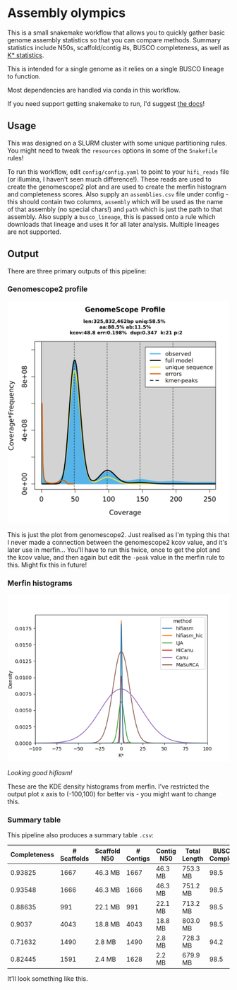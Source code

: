 # Assembly olympics

This is a small snakemake workflow that allows you to quickly gather basic genome assembly statistics so that you can compare methods.
Summary statistics include N50s, scaffold/contig #s, BUSCO completeness, as well as [K* statistics](https://github.com/arangrhie/merfin).

This is intended for a single genome as it relies on a single BUSCO lineage to function.

Most dependencies are handled via conda in this workflow.

If you need support getting snakemake to run, I'd suggest [the docs](https://snakemake.readthedocs.io/en/stable/)!

## Usage

This was designed on a SLURM cluster with some unique partitioning rules.
You might need to tweak the `resources` options in some of the `Snakefile` rules!

To run this workflow, edit `config/config.yaml` to point to your `hifi_reads` file (or illumina, I haven't seen much difference!).
These reads are used to create the genomescope2 plot and are used to create the merfin histogram and completeness scores.
Also supply an `assemblies.csv` file under config - this should contain two columns, `assembly` which will be used as the name of that assembly (no special chars!) and `path` which is just the path to that assembly.
Also supply a `busco_lineage`, this is passed onto a rule which downloads that lineage and uses it for all later analysis.
Multiple lineages are not supported.

## Output

There are three primary outputs of this pipeline:

### Genomescope2 profile

![genomescope2 plot](assets/transformed_linear_plot.png)

This is just the plot from genomescope2.
Just realised as I'm typing this that I never made a connection between the genomescope2 kcov value, and it's later use in merfin...
You'll have to run this twice, once to get the plot and the kcov value, and then again but edit the `-peak` value in the merfin rule to this.
Might fix this in future!

### Merfin histograms

![merfin hist](assets/histogram.png)

*Looking good hifiasm!*

These are the KDE density histograms from merfin.
I've restricted the output plot x axis to (-100,100) for better vis - you might want to change this.

### Summary table

This pipeline also produces a summary table `.csv`:

| Completeness | # Scaffolds | Scaffold N50 | # Contigs | Contig N50 | Total Length | BUSCO Complete | assembly
| --- | --- | --- | --- | --- | --- | --- | --- |
| 0.93825 | 1667 | 46.3 MB | 1667 | 46.3 MB | 753.3 MB | 98.5 | hifiasm |
| 0.93548 | 1666 | 46.3 MB | 1666 | 46.3 MB | 751.2 MB | 98.5 | hifiasm_hic |
| 0.88635 | 991 | 22.1 MB | 991 | 22.1 MB | 713.2 MB | 98.5 | LJA |
| 0.9037 | 4043 | 18.8 MB | 4043 | 18.8 MB | 803.0 MB | 98.5 | HiCanu |
| 0.71632 | 1490 | 2.8 MB | 1490 | 2.8 MB | 728.3 MB | 94.2 | Canu |
| 0.82445 | 1591 | 2.4 MB | 1628 | 2.2 MB | 679.9 MB | 98.5 | MaSuRCA |

It'll look something like this.

